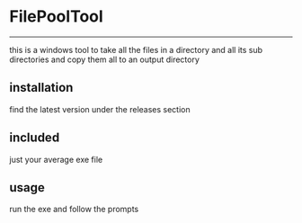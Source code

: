 # FilePoolTool

---

this is a windows tool to take all the files in a directory and all its sub directories and copy them all to an output directory

## installation

find the latest version under the releases section

## included

just your average exe file

## usage

run the exe and follow the prompts
